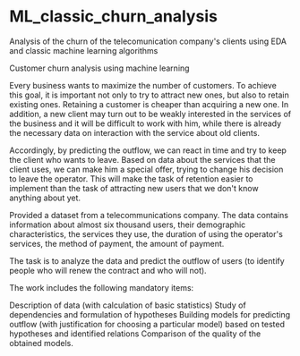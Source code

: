 # ML_classic_churn_analysis
Analysis of the churn of the telecomunication company's clients using EDA and classic machine learning algorithms

Сustomer churn analysis using machine learning

Every business wants to maximize the number of customers. To achieve this goal, it is important not only to try to attract new ones, but also to retain existing ones. Retaining a customer is cheaper than acquiring a new one. In addition, a new client may turn out to be weakly interested in the services of the business and it will be difficult to work with him, while there is already the necessary data on interaction with the service about old clients.

Accordingly, by predicting the outflow, we can react in time and try to keep the client who wants to leave. Based on data about the services that the client uses, we can make him a special offer, trying to change his decision to leave the operator. This will make the task of retention easier to implement than the task of attracting new users that we don't know anything about yet.

Provided a dataset from a telecommunications company. The data contains information about almost six thousand users, their demographic characteristics, the services they use, the duration of using the operator's services, the method of payment, the amount of payment.

The task is to analyze the data and predict the outflow of users (to identify people who will renew the contract and who will not).

The work includes the following mandatory items:

Description of data (with calculation of basic statistics)
Study of dependencies and formulation of hypotheses
Building models for predicting outflow (with justification for choosing a particular model) based on tested hypotheses and identified relations
Comparison of the quality of the obtained models.
